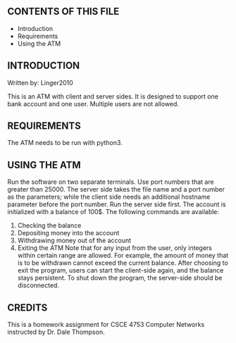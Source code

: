 CONTENTS OF THIS FILE
---------------------

* Introduction
* Requirements
* Using the ATM



INTRODUCTION
------------

Written by: Linger2010

This is an ATM with client and server sides. It is designed to support one bank account and one user. Multiple users are not allowed. 


REQUIREMENTS
------------

The ATM needs to be run with python3.


USING THE ATM
-------------
Run the software on two separate terminals. Use port numbers that are greater than 25000. The server side takes the file name and a port number as the parameters; while the client side needs an additional hostname parameter before the port number. Run the server side first.
The account is initialized with a balance of 100$. The following commands are available: 
1. Checking the balance
2. Depositing money into the account
3. Withdrawing money out of the account
4. Exiting the ATM
Note that for any input from the user, only integers within certain range are allowed. For example, the amount of money that is to be withdrawn cannot exceed the current balance.
After choosing to exit the program, users can start the client-side again, and the balance stays persistent.
To shut down the program, the server-side should be disconnected.

CREDITS
-------------
This is a homework assignment for CSCE 4753 Computer Networks instructed by Dr. Dale Thompson.
